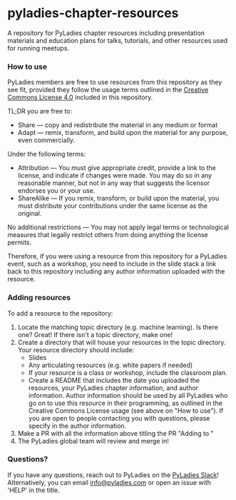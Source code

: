 # pyladies-chapter-resources
A repository for PyLadies chapter resources including presentation materials and education plans for talks, tutorials, and other resources used for running meetups. 

### How to use

PyLadies members are free to use resources from this repository as they see fit, provided they follow the usage terms outlined in the [Creative Commons License 4.0](https://creativecommons.org/licenses/by-sa/4.0/) included in this repository.

TL;DR you are free to:

* Share — copy and redistribute the material in any medium or format
* Adapt — remix, transform, and build upon the material for any purpose, even commercially.

Under the following terms:

* Attribution — You must give appropriate credit, provide a link to the license, and indicate if changes were made. You may do so in any reasonable manner, but not in any way that suggests the licensor endorses you or your use.
* ShareAlike — If you remix, transform, or build upon the material, you must distribute your contributions under the same license as the original.

No additional restrictions — You may not apply legal terms or technological measures that legally restrict others from doing anything the license permits.

Therefore, if you were using a resource from this repository for a PyLadies event, such as a workshop, you need to include in the slide stack a link back to this repository including any author information uploaded with the resource.

### Adding resources

To add a resource to the repository:

1. Locate the matching topic directory (e.g. machine learning). Is there one? Great! If there isn't a topic directory, make one! 
2. Create a directory that will house your resources in the topic directory. Your resource directory should include: 
    - Slides
    - Any articulating resources (e.g. white papers if needed)
    - If your resource is a class or workshop, include the classroom plan.
    - Create a README that includes the date you uploaded the resources, your PyLadies chapter information, and author information. Author information should be used by all PyLadies who go on to use this resource in their programming, as outlined in the Creative Commons License usage (see above on "How to use"). If you are open to people contacting you with questions, please specify in the author information.
3. Make a PR with all the information above titling the PR "Adding <Resource Name> to <Topic Directory>"
4. The PyLadies global team will review and merge in!

### Questions?

If you have any questions, reach out to PyLadies on the [PyLadies Slack](https://slackin.pyladies.com/)! Alternatively, you can email info@pyladies.com or open an issue with 'HELP' in the title. 
